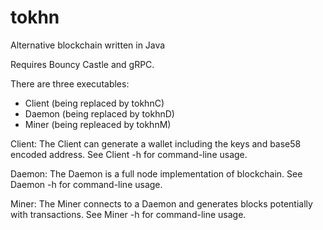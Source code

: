 # tokhn
Alternative blockchain written in Java

Requires Bouncy Castle and gRPC.

There are three executables:
* Client (being replaced by tokhnC)
* Daemon (being replaced by tokhnD)
* Miner (being repleaced by tokhnM)

Client:
The Client can generate a wallet including the keys and base58 encoded address. See Client -h for command-line usage.

Daemon:
The Daemon is a full node implementation of blockchain. See Daemon -h for command-line usage.

Miner:
The Miner connects to a Daemon and generates blocks potentially with transactions. See Miner -h for command-line usage.
